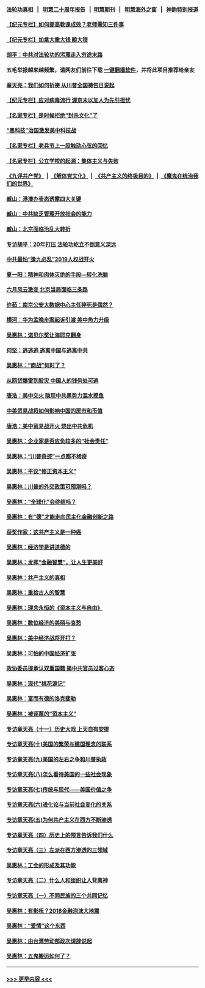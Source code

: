 #### [法轮功真相](https://github.com/gfw-breaker/truth/blob/master/README.md?t=0) &nbsp;&nbsp;|&nbsp;&nbsp; [明慧二十周年报告](https://github.com/gfw-breaker/mh-reports/blob/master/README.md?t=0) &nbsp;&nbsp;|&nbsp;&nbsp;[明慧期刊](https://github.com/gfw-breaker/mh-qikan) &nbsp;&nbsp;|&nbsp;&nbsp; [明慧海外之窗](https://github.com/gfw-breaker/mh-news/blob/master/README.md?t=0) &nbsp;&nbsp;|&nbsp;&nbsp; [神韵特别报道](https://github.com/gfw-breaker/mh-news/blob/master/shenyun.md?t=0)
#### [【纪元专栏】如何提高教课成效？老师需知三件事](../pages/nsc423/n12417848.md?t=06301052) 
#### [【纪元专栏】加拿大撒大钱 酿大错](../pages/nsc423/n12406564.md?t=06301052) 
#### [胡平：中共对法轮功的污蔑走入穷途末路](../pages/nsc423/n12266737.md?t=06301052) 
#### 五毛举报越来越频繁，请网友们前往下载 [一键翻墙软件](https://github.com/gfw-breaker/ssr-accounts)，并将此项目推荐给亲友
#### [章天亮：我们如何祈祷 从川普全国祷告日说起](../pages/nsc423/n11944627.md?t=06301052) 
#### [【纪元专栏】应对病毒流行 渥京未以加人为先引担忧](../pages/nsc423/n11875714.md?t=06301052) 
#### [【名家专栏】是时候拒绝“封杀文化”了](../pages/nsc423/n11814093.md?t=06301052) 
#### [“黑科技”治国激发美中科技战](../pages/nsc423/n11638056.md?t=06301052) 
#### [【名家专栏】老兵节上一段触动心弦的回忆](../pages/nsc423/n11646016.md?t=06301052) 
#### [【名家专栏】公立学校的起源：集体主义与失败](../pages/nsc423/n11601833.md?t=06301052) 
#### [《九评共产党》](https://github.com/begood0513/9ping.md/blob/master/README.md) &nbsp;|&nbsp; [《解体党文化》](../../../../jtdwh.md/blob/master/README.md)  &nbsp;|&nbsp; [《共产主义的终极目的》](../../../../gczydzjmd.md/blob/master/README.md) &nbsp;|&nbsp; [《魔鬼在统治我们的世界》](../../../../mgztzwmdsj.md/blob/master/README.md) 
#### [臧山：港澳办表态透露四大关键](../pages/nsc423/n11421628.md?t=06301052) 
#### [臧山：中共缺乏管理开放社会的能力](../pages/nsc423/n11407457.md?t=06301052) 
#### [臧山：北京面临治乱大转折](../pages/nsc423/n11406895.md?t=06301052) 
#### [专访胡平：20年打压 法轮功屹立不倒意义深远](../pages/nsc423/n11398800.md?t=06301052) 
#### [中共最怕“逢九必乱”2019人权战开火](../pages/nsc423/n11385248.md?t=06301052) 
#### [夏一阳：精神和肉体灭绝的手段—转化洗脑](../pages/nsc423/n11368250.md?t=06301052) 
#### [六月风云激变 北京当局面临三条路](../pages/nsc423/n11313668.md?t=06301052) 
#### [许茹：南京公安大数据中心主任猝死是偶然？](../pages/nsc423/n11064744.md?t=06301052) 
#### [横河：华为孟晚舟案起诉引渡 美中角力升级](../pages/nsc423/n11027230.md?t=06301052) 
#### [吴惠林：诺贝尔奖让海耶克翻身](../pages/nsc423/n10890049.md?t=06301052) 
#### [何坚：逃逃逃 逃离中国与逃离中共](../pages/nsc423/n10592891.md?t=06301052) 
#### [吴惠林：“商战”何时了？](../pages/nsc423/n10573558.md?t=06301052) 
#### [从网贷爆雷到股灾 中国人的钱何处可逃](../pages/nsc423/n10572800.md?t=06301052) 
#### [唐浩：美中交火 隐现中共黑势力混水摸鱼](../pages/nsc423/n10544040.md?t=06301052) 
#### [中美贸易战将如何影响中国的房市和币值](../pages/nsc423/n10543697.md?t=06301052) 
#### [唐浩：美中贸易战开火 烧出中共危机](../pages/nsc423/n10540126.md?t=06301052) 
#### [吴惠林：企业家是否应负较多的“社会责任”](../pages/nsc423/n10535022.md?t=06301052) 
#### [吴惠林：“川普奇迹”一点都不稀奇](../pages/nsc423/n10512808.md?t=06301052) 
#### [吴惠林：平议“修正资本主义”](../pages/nsc423/n10495724.md?t=06301052) 
#### [吴惠林：川普的外交政策可预测吗？](../pages/nsc423/n10462387.md?t=06301052) 
#### [吴惠林：“全球化”会终结吗？](../pages/nsc423/n10452838.md?t=06301052) 
#### [吴惠林：有“德”才能走向民主化金融创新之路](../pages/nsc423/n10432292.md?t=06301052) 
#### [获奖作家：这共产主义是一种癌](../pages/nsc423/n10431541.md?t=06301052) 
#### [吴惠林：经济学是讲道德的](../pages/nsc423/n10398014.md?t=06301052) 
#### [吴惠林：发挥“金融智慧”，让人生更美好](../pages/nsc423/n10375019.md?t=06301052) 
#### [吴惠林：共产主义的真相](../pages/nsc423/n10351394.md?t=06301052) 
#### [吴惠林：重拾古人的智慧](../pages/nsc423/n10337691.md?t=06301052) 
#### [吴惠林：理念永恒的《资本主义与自由》](../pages/nsc423/n10316274.md?t=06301052) 
#### [吴惠林：数位经济的美丽与哀愁](../pages/nsc423/n10292946.md?t=06301052) 
#### [吴惠林：美中经济战将开打？](../pages/nsc423/n10258825.md?t=06301052) 
#### [吴惠林：可怕的中国经济扩张](../pages/nsc423/n10219147.md?t=06301052) 
#### [政协委员提承认双重国籍 揭中共官员过客心态](../pages/nsc423/n10208809.md?t=06301052) 
#### [吴惠林：现代“桃花源记”](../pages/nsc423/n10185234.md?t=06301052) 
#### [吴惠林：富而有德的洛克斐勒](../pages/nsc423/n10142264.md?t=06301052) 
#### [吴惠林：被诬蔑的“资本主义”](../pages/nsc423/n10124816.md?t=06301052) 
#### [专访章天亮（十一）历史大戏 上天自有安排](../pages/nsc423/n10094905.md?t=06301052) 
#### [专访章天亮(十)美国的繁荣与建国理念的联系](../pages/nsc423/n10094899.md?t=06301052) 
#### [专访章天亮(九)美国的左右之争和川普执政](../pages/nsc423/n10094889.md?t=06301052) 
#### [专访章天亮(八)怎么看待美国的一些社会现象](../pages/nsc423/n10094857.md?t=06301052) 
#### [专访章天亮(七)传统与现代——美国价值之争](../pages/nsc423/n10093140.md?t=06301052) 
#### [专访章天亮(六)进化论与当前社会变化的关系](../pages/nsc423/n10092036.md?t=06301052) 
#### [专访章天亮(五)为何共产主义在西方不断渗透](../pages/nsc423/n10083620.md?t=06301052) 
#### [专访章天亮（四）历史上的预言告诉我们什么](../pages/nsc423/n10083606.md?t=06301052) 
#### [专访章天亮（三）左派在西方渗透的三领域](../pages/nsc423/n10081115.md?t=06301052) 
#### [吴惠林：工会的形成及其功能](../pages/nsc423/n10080633.md?t=06301052) 
#### [专访章天亮（二）什么人和组织让人背离神](../pages/nsc423/n10076637.md?t=06301052) 
#### [专访章天亮（一）不同民族的三个共同记忆](../pages/nsc423/n10074188.md?t=06301052) 
#### [吴惠林：有影呒？2018金融泡沫大地震](../pages/nsc423/n10040534.md?t=06301052) 
#### [吴惠林：“爱情”这个东西](../pages/nsc423/n10019423.md?t=06301052) 
#### [吴惠林：由台湾劳动部政次请辞说起](../pages/nsc423/n9979679.md?t=06301052) 
#### [吴惠林：五鬼搬运如何了？](../pages/nsc423/n9925338.md?t=06301052) 

----
#### [ >>> 更早内容 <<< ](../indexes/nsc423-earlier.md)
